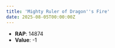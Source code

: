 ```yaml
---
title: 'Mighty Ruler of Dragon''s Fire'
date: 2025-08-05T00:00:00Z
---
```

- **RAP**: 14874
- **Value**: -1

